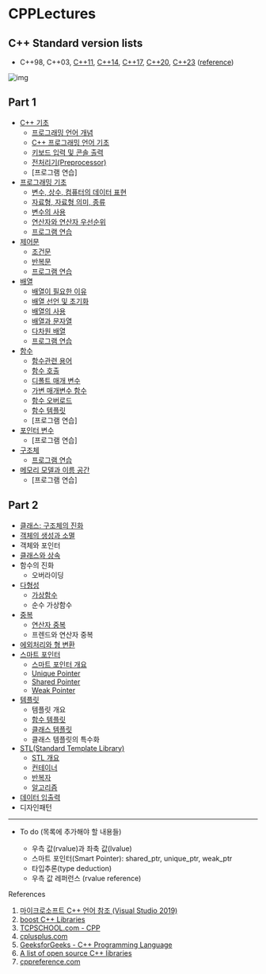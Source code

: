 
# CPPLectures

## C++ Standard version lists

* C++98, C++03, [C++11](https://en.cppreference.com/w/cpp/11), [C++14](https://en.cppreference.com/w/cpp/14), [C++17](https://en.cppreference.com/w/cpp/17), [C++20](https://en.cppreference.com/w/cpp/20), [C++23](https://en.cppreference.com/w/cpp/23) ([reference](https://en.cppreference.com/w/))

![img](./CPP_기능.png)

## Part 1

* [C++ 기초](./CppBasic)
   - [프로그래밍 언어 개념](./CppBasic/ProgrammingLanguage.md)
   - [C++ 프로그래밍 언어 기초](./CppBasic/Basic.md) 
   - [키보드 입력 및 콘솔 출력](./CppBasic/InOut.md)
   - [전처리기(Preprocessor)](./CppBasic/Preprocessor.md)
   - [프로그램 연습]
* [프로그래밍 기초](./BasicProgramming)
   - [변수, 상수, 컴퓨터의 데이터 표현](./BasicProgramming/Data_and_Variables.md)  
   - [자료형, 자료형 의미, 종류](./BasicProgramming/DataType.md)
   - [변수의 사용](./BasicProgramming/VariableUsage.md)
   - [연산자와 연산자 우선순위](./BasicProgramming/Operators.md)
   - [프로그램 연습](./BasicProgramming/Problems.md)
* [제어문](./Control)
   - [조건문](./Control/condition.md)
   - [반복문](./Control/Iteration.md)
   - [프로그램 연습](./Control/Problems.md)
* [배열](./Array)
   - [배열이 필요한 이유](./Array/whyArray.md)
   - [배열 선언 및 초기화](./Array/Declaration_Initializaion.md)
   - [배열의 사용](./Array/AccessArrayElements.md)
   - [배열과 문자열](./Array/charArray.md)
   - [다차원 배열](./Array/multiDimArray.md)
   - [프로그램 연습](./Array/Problems.md)
* [함수](./Function)
   - [함수관련 용어](./Function/Concept.md)
   - [함수 호출](./Function/functionCall.md)
   - [디폴트 매개 변수](./Function/defaultArgumentr.md)
   - [가변 매개변수 함수](./Function/variadic.md)
   - [함수 오버로드](./Function/overload.md)
   - [함수 템플릿](./Template/functionTemplate.md)
   - [프로그램 연습]
* [포인터 변수](./Pointer)
   - [프로그램 연습] 
* [구조체](./Structure)
   - [프로그램 연습](./Structure/Problems.md)
* [메모리 모델과 이름 공간](./MemoryModelAndNameSpace)
   - [프로그램 연습]


## Part 2

* [클래스: 구조체의 진화](./Class)
* [객체의 생성과 소멸](./Class/constructor_destructor.md) 
* 객체와 포인터
* [클래스와 상속](./Inheritance)
* 함수의 진화
   - 오버라이딩
* [다형성](./Polymorphism)
   - [가상함수](./Polymorphism/VirtualFunction.md)
   - 순수 가상함수
* [중복](./Overload)
   - [연산자 중복](./Overload/OperatorOverload.md)
   - 프렌드와 연산자 중복
* [에외처리와 형 변환](./Exception)
* [스마트 포인터](./SmartPonter)
   - [스마트 포인터 개요](./SmartPointer/SmartPointer.md)
   - [Unique Pointer](./SmartPointer/unique_ptr.md)
   - [Shared Pointer](./SmartPointer/shared_ptr.md)
   - [Weak Pointer](./SmartPointer/weak_ptr.md)
* [템플릿](./Template)
   - 템플릿 개요
   - [함수 템플릿](./Template/functionTemplate.md)
   - [클래스 템플릿](./Template/classTemplate.md)
   - 클래스 템플릿의 특수화
* [STL(Standard Template Library)](./STL)
   - [STL 개요](./STL/STL_Intro.md)
   - [컨테이너](./STL/Container.md)
   - [반복자](./STL/Iterator.md)
   - [알고리즘](./algorithm.md)
* [데이터 입출력](./InputOutput)
* 디자인패턴

-------------------------------
* To do (목록에 추가해야 할 내용들)

 	- 우측 값(rvalue)과 좌축 값(lvalue)
 	- 스마트 포인터(Smart Pointer): shared_ptr, unique_ptr, weak_ptr
 	- 타입추론(type deduction)
 	- 우측 값 레퍼런스 (rvalue reference)


References

1. [마이크로소프트 C++ 언어 참조 (Visual Studio 2019)](https://docs.microsoft.com/ko-kr/cpp/cpp/cpp-language-reference?view=vs-2019)
2. [boost C++ Libraries](https://www.boost.org/)
3. [TCPSCHOOL.com - CPP](http://tcpschool.com/cpp/intro)
4. [cplusplus.com](http://www.cplusplus.com/)
5. [GeeksforGeeks - C++ Programming Language](https://www.geeksforgeeks.org/c-plus-plus/)
6. [A list of open source C++ libraries](https://en.cppreference.com/w/cpp/links/libs)
7. [cppreference.com](https://en.cppreference.com/)

